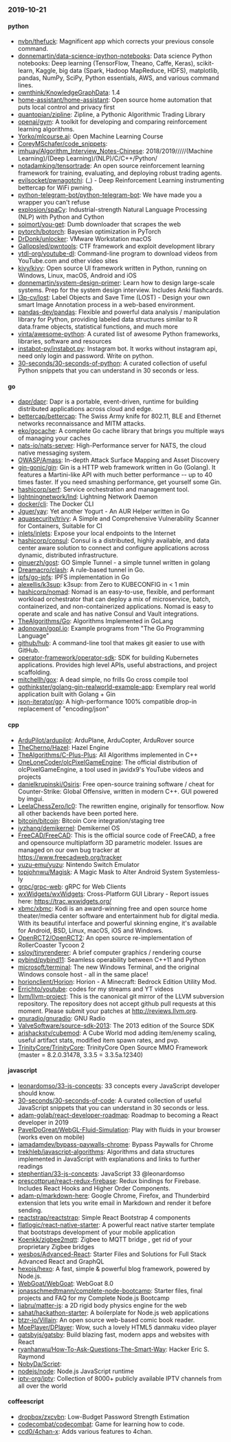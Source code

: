 ### 2019-10-21

#### python
* [nvbn/thefuck](https://github.com/nvbn/thefuck): Magnificent app which corrects your previous console command.
* [donnemartin/data-science-ipython-notebooks](https://github.com/donnemartin/data-science-ipython-notebooks): Data science Python notebooks: Deep learning (TensorFlow, Theano, Caffe, Keras), scikit-learn, Kaggle, big data (Spark, Hadoop MapReduce, HDFS), matplotlib, pandas, NumPy, SciPy, Python essentials, AWS, and various command lines.
* [ownthink/KnowledgeGraphData](https://github.com/ownthink/KnowledgeGraphData): 1.4
* [home-assistant/home-assistant](https://github.com/home-assistant/home-assistant):  Open source home automation that puts local control and privacy first
* [quantopian/zipline](https://github.com/quantopian/zipline): Zipline, a Pythonic Algorithmic Trading Library
* [openai/gym](https://github.com/openai/gym): A toolkit for developing and comparing reinforcement learning algorithms.
* [Yorko/mlcourse.ai](https://github.com/Yorko/mlcourse.ai): Open Machine Learning Course
* [CoreyMSchafer/code_snippets](https://github.com/CoreyMSchafer/code_snippets): 
* [imhuay/Algorithm_Interview_Notes-Chinese](https://github.com/imhuay/Algorithm_Interview_Notes-Chinese): 2018/2019/////(Machine Learning)/(Deep Learning)/(NLP)/C/C++/Python/
* [notadamking/tensortrade](https://github.com/notadamking/tensortrade): An open source reinforcement learning framework for training, evaluating, and deploying robust trading agents.
* [evilsocket/pwnagotchi](https://github.com/evilsocket/pwnagotchi): (_) - Deep Reinforcement Learning instrumenting bettercap for WiFi pwning.
* [python-telegram-bot/python-telegram-bot](https://github.com/python-telegram-bot/python-telegram-bot): We have made you a wrapper you can't refuse
* [explosion/spaCy](https://github.com/explosion/spaCy):  Industrial-strength Natural Language Processing (NLP) with Python and Cython
* [soimort/you-get](https://github.com/soimort/you-get):  Dumb downloader that scrapes the web
* [pytorch/botorch](https://github.com/pytorch/botorch): Bayesian optimization in PyTorch
* [DrDonk/unlocker](https://github.com/DrDonk/unlocker): VMware Workstation macOS
* [Gallopsled/pwntools](https://github.com/Gallopsled/pwntools): CTF framework and exploit development library
* [ytdl-org/youtube-dl](https://github.com/ytdl-org/youtube-dl): Command-line program to download videos from YouTube.com and other video sites
* [kivy/kivy](https://github.com/kivy/kivy): Open source UI framework written in Python, running on Windows, Linux, macOS, Android and iOS
* [donnemartin/system-design-primer](https://github.com/donnemartin/system-design-primer): Learn how to design large-scale systems. Prep for the system design interview. Includes Anki flashcards.
* [l3p-cv/lost](https://github.com/l3p-cv/lost): Label Objects and Save Time (LOST) - Design your own smart Image Annotation process in a web-based environment.
* [pandas-dev/pandas](https://github.com/pandas-dev/pandas): Flexible and powerful data analysis / manipulation library for Python, providing labeled data structures similar to R data.frame objects, statistical functions, and much more
* [vinta/awesome-python](https://github.com/vinta/awesome-python): A curated list of awesome Python frameworks, libraries, software and resources
* [instabot-py/instabot.py](https://github.com/instabot-py/instabot.py): Instagram bot. It works without instagram api, need only login and password. Write on python.
* [30-seconds/30-seconds-of-python](https://github.com/30-seconds/30-seconds-of-python): A curated collection of useful Python snippets that you can understand in 30 seconds or less.

#### go
* [dapr/dapr](https://github.com/dapr/dapr): Dapr is a portable, event-driven, runtime for building distributed applications across cloud and edge.
* [bettercap/bettercap](https://github.com/bettercap/bettercap): The Swiss Army knife for 802.11, BLE and Ethernet networks reconnaissance and MITM attacks.
* [eko/gocache](https://github.com/eko/gocache):  A complete Go cache library that brings you multiple ways of managing your caches
* [nats-io/nats-server](https://github.com/nats-io/nats-server): High-Performance server for NATS, the cloud native messaging system.
* [OWASP/Amass](https://github.com/OWASP/Amass): In-depth Attack Surface Mapping and Asset Discovery
* [gin-gonic/gin](https://github.com/gin-gonic/gin): Gin is a HTTP web framework written in Go (Golang). It features a Martini-like API with much better performance -- up to 40 times faster. If you need smashing performance, get yourself some Gin.
* [hashicorp/serf](https://github.com/hashicorp/serf): Service orchestration and management tool.
* [lightningnetwork/lnd](https://github.com/lightningnetwork/lnd): Lightning Network Daemon 
* [docker/cli](https://github.com/docker/cli): The Docker CLI
* [Jguer/yay](https://github.com/Jguer/yay): Yet another Yogurt - An AUR Helper written in Go
* [aquasecurity/trivy](https://github.com/aquasecurity/trivy): A Simple and Comprehensive Vulnerability Scanner for Containers, Suitable for CI
* [inlets/inlets](https://github.com/inlets/inlets): Expose your local endpoints to the Internet
* [hashicorp/consul](https://github.com/hashicorp/consul): Consul is a distributed, highly available, and data center aware solution to connect and configure applications across dynamic, distributed infrastructure.
* [ginuerzh/gost](https://github.com/ginuerzh/gost): GO Simple Tunnel - a simple tunnel written in golang
* [Dreamacro/clash](https://github.com/Dreamacro/clash): A rule-based tunnel in Go.
* [ipfs/go-ipfs](https://github.com/ipfs/go-ipfs): IPFS implementation in Go
* [alexellis/k3sup](https://github.com/alexellis/k3sup): k3sup: from Zero to KUBECONFIG in < 1 min
* [hashicorp/nomad](https://github.com/hashicorp/nomad): Nomad is an easy-to-use, flexible, and performant workload orchestrator that can deploy a mix of microservice, batch, containerized, and non-containerized applications. Nomad is easy to operate and scale and has native Consul and Vault integrations.
* [TheAlgorithms/Go](https://github.com/TheAlgorithms/Go): Algorithms Implemented in GoLang
* [adonovan/gopl.io](https://github.com/adonovan/gopl.io): Example programs from "The Go Programming Language"
* [github/hub](https://github.com/github/hub): A command-line tool that makes git easier to use with GitHub.
* [operator-framework/operator-sdk](https://github.com/operator-framework/operator-sdk): SDK for building Kubernetes applications. Provides high level APIs, useful abstractions, and project scaffolding.
* [mitchellh/gox](https://github.com/mitchellh/gox): A dead simple, no frills Go cross compile tool
* [gothinkster/golang-gin-realworld-example-app](https://github.com/gothinkster/golang-gin-realworld-example-app): Exemplary real world application built with Golang + Gin
* [json-iterator/go](https://github.com/json-iterator/go): A high-performance 100% compatible drop-in replacement of "encoding/json"

#### cpp
* [ArduPilot/ardupilot](https://github.com/ArduPilot/ardupilot): ArduPlane, ArduCopter, ArduRover source
* [TheCherno/Hazel](https://github.com/TheCherno/Hazel): Hazel Engine
* [TheAlgorithms/C-Plus-Plus](https://github.com/TheAlgorithms/C-Plus-Plus): All Algorithms implemented in C++
* [OneLoneCoder/olcPixelGameEngine](https://github.com/OneLoneCoder/olcPixelGameEngine): The official distribution of olcPixelGameEngine, a tool used in javidx9's YouTube videos and projects
* [danielkrupinski/Osiris](https://github.com/danielkrupinski/Osiris): Free open-source training software / cheat for Counter-Strike: Global Offensive, written in modern C++. GUI powered by imgui.
* [LeelaChessZero/lc0](https://github.com/LeelaChessZero/lc0): The rewritten engine, originally for tensorflow. Now all other backends have been ported here.
* [bitcoin/bitcoin](https://github.com/bitcoin/bitcoin): Bitcoin Core integration/staging tree
* [iyzhang/demikernel](https://github.com/iyzhang/demikernel): Demikernel OS
* [FreeCAD/FreeCAD](https://github.com/FreeCAD/FreeCAD): This is the official source code of FreeCAD, a free and opensource multiplatform 3D parametric modeler. Issues are managed on our own bug tracker at https://www.freecadweb.org/tracker
* [yuzu-emu/yuzu](https://github.com/yuzu-emu/yuzu): Nintendo Switch Emulator
* [topjohnwu/Magisk](https://github.com/topjohnwu/Magisk): A Magic Mask to Alter Android System Systemless-ly
* [grpc/grpc-web](https://github.com/grpc/grpc-web): gRPC for Web Clients
* [wxWidgets/wxWidgets](https://github.com/wxWidgets/wxWidgets): Cross-Platform GUI Library - Report issues here: https://trac.wxwidgets.org/
* [xbmc/xbmc](https://github.com/xbmc/xbmc): Kodi is an award-winning free and open source home theater/media center software and entertainment hub for digital media. With its beautiful interface and powerful skinning engine, it's available for Android, BSD, Linux, macOS, iOS and Windows.
* [OpenRCT2/OpenRCT2](https://github.com/OpenRCT2/OpenRCT2): An open source re-implementation of RollerCoaster Tycoon 2 
* [ssloy/tinyrenderer](https://github.com/ssloy/tinyrenderer): A brief computer graphics / rendering course
* [pybind/pybind11](https://github.com/pybind/pybind11): Seamless operability between C++11 and Python
* [microsoft/terminal](https://github.com/microsoft/terminal): The new Windows Terminal, and the original Windows console host - all in the same place!
* [horionclient/Horion](https://github.com/horionclient/Horion): Horion - A Minecraft: Bedrock Edition Utility Mod.
* [Errichto/youtube](https://github.com/Errichto/youtube): codes for my streams and YT videos
* [llvm/llvm-project](https://github.com/llvm/llvm-project): This is the canonical git mirror of the LLVM subversion repository. The repository does not accept github pull requests at this moment. Please submit your patches at http://reviews.llvm.org.
* [gnuradio/gnuradio](https://github.com/gnuradio/gnuradio): GNU Radio
* [ValveSoftware/source-sdk-2013](https://github.com/ValveSoftware/source-sdk-2013): The 2013 edition of the Source SDK
* [arishackstv/cubemod](https://github.com/arishackstv/cubemod): A Cube World mod adding item/enemy scaling, useful artifact stats, modified item spawn rates, and pvp.
* [TrinityCore/TrinityCore](https://github.com/TrinityCore/TrinityCore): TrinityCore Open Source MMO Framework (master = 8.2.0.31478, 3.3.5 = 3.3.5a.12340)

#### javascript
* [leonardomso/33-js-concepts](https://github.com/leonardomso/33-js-concepts):  33 concepts every JavaScript developer should know.
* [30-seconds/30-seconds-of-code](https://github.com/30-seconds/30-seconds-of-code): A curated collection of useful JavaScript snippets that you can understand in 30 seconds or less.
* [adam-golab/react-developer-roadmap](https://github.com/adam-golab/react-developer-roadmap): Roadmap to becoming a React developer in 2019
* [PavelDoGreat/WebGL-Fluid-Simulation](https://github.com/PavelDoGreat/WebGL-Fluid-Simulation): Play with fluids in your browser (works even on mobile)
* [iamadamdev/bypass-paywalls-chrome](https://github.com/iamadamdev/bypass-paywalls-chrome): Bypass Paywalls for Chrome
* [trekhleb/javascript-algorithms](https://github.com/trekhleb/javascript-algorithms):  Algorithms and data structures implemented in JavaScript with explanations and links to further readings
* [stephentian/33-js-concepts](https://github.com/stephentian/33-js-concepts):   JavaScript 33 @leonardomso
* [prescottprue/react-redux-firebase](https://github.com/prescottprue/react-redux-firebase): Redux bindings for Firebase. Includes React Hooks and Higher Order Components.
* [adam-p/markdown-here](https://github.com/adam-p/markdown-here): Google Chrome, Firefox, and Thunderbird extension that lets you write email in Markdown and render it before sending.
* [reactstrap/reactstrap](https://github.com/reactstrap/reactstrap): Simple React Bootstrap 4 components
* [flatlogic/react-native-starter](https://github.com/flatlogic/react-native-starter): A powerful react native starter template that bootstraps development of your mobile application
* [Koenkk/zigbee2mqtt](https://github.com/Koenkk/zigbee2mqtt): Zigbee  to MQTT bridge , get rid of your proprietary Zigbee bridges 
* [wesbos/Advanced-React](https://github.com/wesbos/Advanced-React): Starter Files and Solutions for Full Stack Advanced React and GraphQL
* [hexojs/hexo](https://github.com/hexojs/hexo): A fast, simple & powerful blog framework, powered by Node.js.
* [WebGoat/WebGoat](https://github.com/WebGoat/WebGoat): WebGoat 8.0
* [jonasschmedtmann/complete-node-bootcamp](https://github.com/jonasschmedtmann/complete-node-bootcamp): Starter files, final projects and FAQ for my Complete Node.js Bootcamp
* [liabru/matter-js](https://github.com/liabru/matter-js): a 2D rigid body physics engine for the web  
* [sahat/hackathon-starter](https://github.com/sahat/hackathon-starter): A boilerplate for Node.js web applications
* [btzr-io/Villain](https://github.com/btzr-io/Villain): An open source web-based comic book reader.
* [MoePlayer/DPlayer](https://github.com/MoePlayer/DPlayer):  Wow, such a lovely HTML5 danmaku video player
* [gatsbyjs/gatsby](https://github.com/gatsbyjs/gatsby): Build blazing fast, modern apps and websites with React
* [ryanhanwu/How-To-Ask-Questions-The-Smart-Way](https://github.com/ryanhanwu/How-To-Ask-Questions-The-Smart-Way):  Hacker Eric S. Raymond 
* [NobyDa/Script](https://github.com/NobyDa/Script): 
* [nodejs/node](https://github.com/nodejs/node): Node.js JavaScript runtime 
* [iptv-org/iptv](https://github.com/iptv-org/iptv): Collection of 8000+ publicly available IPTV channels from all over the world

#### coffeescript
* [dropbox/zxcvbn](https://github.com/dropbox/zxcvbn): Low-Budget Password Strength Estimation
* [codecombat/codecombat](https://github.com/codecombat/codecombat): Game for learning how to code.
* [ccd0/4chan-x](https://github.com/ccd0/4chan-x): Adds various features to 4chan.
